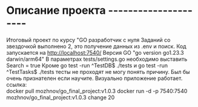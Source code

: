 # Описание проекта ---------------------
Итоговый проект по курсу "GO разработчик с нуля
Заданий со звездочкой выполнено 2, это получение данных из .env и
поиск.
Код запускается на <http://localhost:7540/>
Версия GO "go version go1.23.3 darwin/arm64"
В параметрах tests/settings.go необходимо выставить Search = true
Кроме go test -run ^TestDB$ ./tests и go test -run ^TestTasks$ ./tests
тесты не проходят не могу понять причину. Был бы очень признателен 
если научите.
Визуально приложение работает. 
ссылка:  
docker pull mozhnov/go_final_project:v1.0.3
docker run -d -p 7540:7540  mozhnov/go_final_project:v1.0.3
change 20
